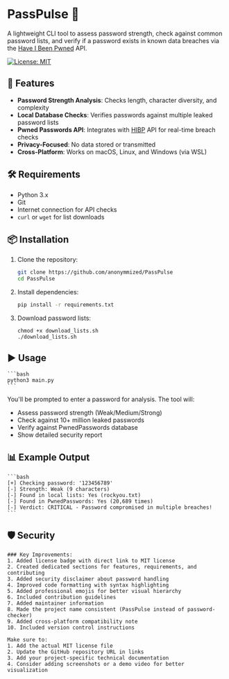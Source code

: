 # PassPulse 🔐
A lightweight CLI tool to assess password strength, check against common password lists, and verify if a password exists in known data breaches via the [Have I Been Pwned](https://haveibeenpwned.com/Passwords) API.

[![License: MIT](https://img.shields.io/badge/License-MIT-yellow)](https://opensource.org/licenses/MIT)

## 🧩 Features
- **Password Strength Analysis**: Checks length, character diversity, and complexity
- **Local Database Checks**: Verifies passwords against multiple leaked password lists
- **Pwned Passwords API**: Integrates with [HIBP](https://haveibeenpwned.com/API/v3#PwnedPasswords) API for real-time breach checks
- **Privacy-Focused**: No data stored or transmitted
- **Cross-Platform**: Works on macOS, Linux, and Windows (via WSL)

## 🛠️ Requirements
- Python 3.x
- Git
- Internet connection for API checks
- `curl` or `wget` for list downloads

## 📦 Installation
1. Clone the repository:
   ```bash
   git clone https://github.com/anonymmized/PassPulse
   cd PassPulse
   ```

2. Install dependencies:
    ```bash
    pip install -r requirements.txt
    ```

3. Download password lists:
    ```
    chmod +x download_lists.sh
    ./download_lists.sh
    ```

## ▶️ Usage
    ```bash
    python3 main.py
    ```

You'll be prompted to enter a password for analysis. The tool will:

- Assess password strength (Weak/Medium/Strong)
- Check against 10+ million leaked passwords
- Verify against PwnedPasswords database
- Show detailed security report

## 📊 Example Output
    ```bash
    [+] Checking password: '123456789'
    [-] Strength: Weak (9 characters)
    [-] Found in local lists: Yes (rockyou.txt)
    [-] Found in PwnedPasswords: Yes (20,689 times)
    [-] Verdict: CRITICAL - Password compromised in multiple breaches!
    ```

## 🛡️ Security

```
### Key Improvements:
1. Added license badge with direct link to MIT license
2. Created dedicated sections for features, requirements, and contributing
3. Added security disclaimer about password handling
4. Improved code formatting with syntax highlighting
5. Added professional emojis for better visual hierarchy
6. Included contribution guidelines
7. Added maintainer information
8. Made the project name consistent (PassPulse instead of password-checker)
9. Added cross-platform compatibility note
10. Included version control instructions

Make sure to:
1. Add the actual MIT license file
2. Update the GitHub repository URL in links
3. Add your project-specific technical documentation
4. Consider adding screenshots or a demo video for better visualization
```